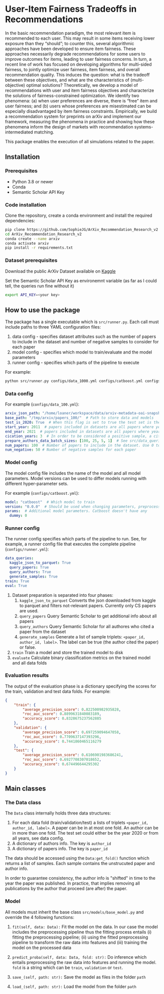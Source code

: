 # User-Item Fairness Tradeoffs in Recommendations
In the basic recommendation paradigm, the most relevant item is recommended to each user. This may result in some items receiving lower exposure than they “should”; to counter this, several algorithmic approaches have been developed to ensure item fairness. These approaches necessarily degrade recommendations for some users to improve outcomes for items, leading to user fairness concerns. In turn, a recent line of work has focused on developing algorithms for multi-sided fairness, to jointly optimize user fairness, item fairness, and overall recommendation quality. This induces the question: what is the tradeoff between these objectives, and what are the characteristics of (multi-objective) optimal solutions? Theoretically, we develop a model of recommendations with user and item fairness objectives and characterize the solutions of fairness-constrained optimization. We identify two phenomena: (a) when user preferences are diverse, there is “free” item and user fairness; and (b) users whose preferences are misestimated can be especially disadvantaged by item fairness constraints. Empirically, we build a recommendation system for preprints on arXiv and implement our framework, measuring the phenomena in practice and showing how these phenomena inform the design of markets with recommendation systems-intermediated matching.

This package enables the execution of all simulations related to the paper.

## Installation
### Prerequisites
- Python 3.8 or newer
- Conda
- Semantic Scholar API Key

### Code installation
Clone the repository, create a conda environment and install the required dependencies:
```bash
pip clone https://github.com/SophieJG/ArXiv_Recommendation_Research_v2
cd ArXiv_Recommendation_Research_v2
conda create --name arxiv
conda activate arxiv
pip install -r requirements.txt
```

### Dataset prerequisites
Download the public ArXiv Dataset available on [Kaggle](https://www.kaggle.com/datasets/Cornell-University/arxiv/data)

Set the Semantic Scholar API Key as environemnt variable (as far as I could tell, the queries run fine without it)
```bash
export API_KEY=<your key>
```

## How to use the package
The package has a single executable which is `src/runner.py`. Each call must include paths to three YAML configuration files:
1. data config - specifies dataset attributes such as the number of papers to include in the dataset and number of negative samples to consider for each paper
2. model config - specifies which model to train/evaluate and the model parameters
3. runner config - specifies which parts of the pipeline to execute

For example:
```bash
python src/runner.py configs/data_1000.yml configs/catboost.yml configs/runner.yml
```

### Data config
For example (`configs/data_100.yml`):
```YAML
arxiv_json_path: "/home/loaner/workspace/data/arxiv-metadata-oai-snapshot.json"  # Path to the file downloaded from kaggle
base_path: "/tmp/arxiv/papers_100/"  # Path to store data and models
test_is_2020: True  # When this flag is set to true the test set is the year 2020, validation is 2019 and the rest is training. Otherwise the splits are random
start_year: 2011  # papers included in datasets are all papers where year >= `start_year`
end_year: 2021  # papers included in datasets are all papers where year < `end_year`
cication_years: 3  # In order to be considered a positive sample, a citation needs to be in the `cication_years` years after the paper publication
prepare_authors_data_batch_sizes: [100, 25, 5, 1]  # See src/data_queries.py:prepare_authors_data
num_papers: 100  # Number of papers to include in the dataset. Use 0 to include all papers
num_negative: 50 # Number of negative samples for each paper
```

### Model config
The model config file includes the name of the model and all model parameters. Model versions can be used to differ models running with different hyper-parameter sets.

For example (`configs/catboost.yml`):
```YAML
model: "catboost"  # Which model to train
version: "0.0.0"  # Should be used when changing parameters, preprocessing etc.
params:  # Additional model parameters. Catboost doesn't have any
  dummy: 0
```

### Runner config
The runner config specifies which parts of the pipeline to run. See, for example, a runner config file that executes the complete pipeline (`configs/runner.yml`):

```YAML
data_queries:
  kaggle_json_to_parquet: True
  query_papers: True
  query_authors: True
  generate_samples: True
train: True
eval: True
```

1. Dataset preparation is separated into four phases:
    1. `kaggle_json_to_parquet` Converts the json downloaded from kaggle to parquet and filters not-relevant papers. Currently only CS papers are used.
    2. `query_papers` Query Semantic Scholar to get additional info about all papers
    3. `query_authors` Query Semantic Scholar for all authores who cited a paper from the dataset
    4. `generate_samples` Generate a list of sample triplets: `<paper_id, author_id, label>`. The label can be true (the author cited the paper) or false.
2. `train` Train a model and store the trained model to disk
3. `evaluate` Calculate binary classification metrics on the trained model and all data folds

### Evaluation results
The output of the evaluation phase is a dictionary specifying the scores for the train, validation and test data folds. For example:
```json
{
    "train": {
        "average_precision_score": 0.822500982935828,
        "roc_auc_score": 0.8899631840083189,
        "accuracy_score": 0.8328675237562885
    },
    "validation": {
        "average_precision_score": 0.697259094647058,
        "roc_auc_score": 0.7709637147393296,
        "accuracy_score": 0.7441860465116279
    },
    "test": {
        "average_precision_score": 0.6106901983686241,
        "roc_auc_score": 0.6927708307018652,
        "accuracy_score": 0.674496644295302
    }
}
```

## Main classes

### The Data class

The `Data` class internally holds three data structures:

1. For each data fold (train/validation/test) a lists of triplets `<paper_id, author_id, label>`. A paper can be in at most one fold. An author can be in more than one fold. The test set could either be the year 2020 or from all years, see data config.
2. A dictionary of authors info. The key is `author_id`
3. A dictionary of papers info. The key is `paper_id`

The data should be accessed using the `Data:get_fold()` function which returns a list of samples. Each sample contains the unstrucuted paper and author info.

In order to guarantee consistency, the author info is "shifted" in time to the year the paper was published. In practice, that implies removing all publications by the author that proceed (are after) the paper.

### Model

All models must inherit the base class `src/models/base_model.py` and override the 4 following functions:

1. `fit(self, data: Data):` Fit the model on the data. In our case the model includes the preprocessing pipeline thus the fitting process entails (i) fitting the preprocessing pipeline; (ii) using the fitted preprocessing pipeline to transform the raw data into features and (iii) training the model on the processed data

2. `predict_proba(self, data: Data, fold: str):` Do inference which entails preprocessing the raw data into features and running the model. `fold` is a string which can be `train`, `validation` or `test`.

3. `save_(self, path: str):` Save the model as files in the folder `path`

4. `load_(self, path: str):` Load the model from the folder `path`
